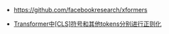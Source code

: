 

- https://github.com/facebookresearch/xformers

- [Transformer中[CLS]符号和其他tokens分别进行正则化](https://mp.weixin.qq.com/s/uAkisEPtE5ij07NpZOt1MA)